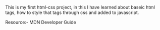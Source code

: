 This is my first html-css project, in this I have learned about baseic html tags, how to style that tags through css and added to javascript.

Resource:- MDN Developer Guide